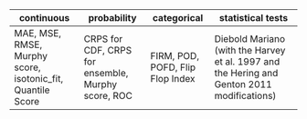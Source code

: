 | continuous                   | probability                        | categorical                      | statistical tests      |
| ----------                   | -----------                        | -----------                      | -----------            |
| MAE, MSE, RMSE, Murphy score, isotonic_fit, Quantile Score | CRPS for CDF, CRPS for ensemble, Murphy score, ROC        | FIRM, POD, POFD, Flip Flop Index | Diebold Mariano (with the Harvey et al. 1997 and the Hering and Genton 2011 modifications)|

